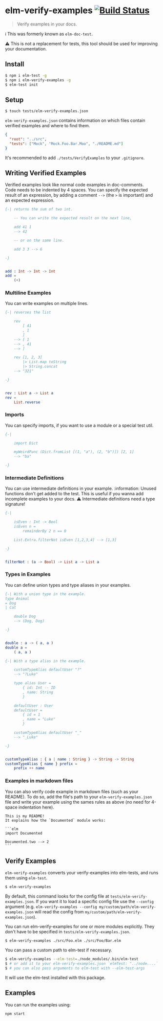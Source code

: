 # elm-verify-examples [![Build Status](https://travis-ci.org/stoeffel/elm-verify-examples.svg?branch=master)](https://travis-ci.org/stoeffel/elm-verify-examples)

> Verify examples in your docs.

:information_source: This was formerly known as `elm-doc-test`.

:warning: This is not a replacement for tests, this tool should be used for improving your documentation.

## Install

```bash
$ npm i elm-test -g
$ npm i elm-verify-examples -g
$ elm-test init
```

## Setup

```bash
$ touch tests/elm-verify-examples.json
```

`elm-verify-examples.json` contains information on which files contain verified examples and where to find them.

```json
{
  "root": "../src",
  "tests": ["Mock", "Mock.Foo.Bar.Moo", "./README.md"]
}
```

It's recommended to add `./tests/VerifyExamples` to your `.gitignore`.

## Writing Verified Examples

Verified examples look like normal code examples in doc-comments. \
Code needs to be indented by 4 spaces.
You can specify the expected result of an expression, by adding a comment `-->` (the `>` is important) and an expected expression.

```elm
{-| returns the sum of two int.

    -- You can write the expected result on the next line,

    add 41 1
    --> 42

    -- or on the same line.

    add 3 3 --> 6

-}


add : Int -> Int -> Int
add =
    (+)
```

### Multiline Examples

You can write examples on multiple lines.

```elm
{-| reverses the list

    rev
        [ 41
        , 1
        ]
    --> [ 1
    --> , 41
    --> ]

    rev [1, 2, 3]
        |> List.map toString
        |> String.concat
    --> "321"

-}


rev : List a -> List a
rev =
    List.reverse
```

### Imports

You can specify imports, if you want to use a module or a special test util.

```elm
{-|

    import Dict

    myWeirdFunc (Dict.fromList [(1, "a"), (2, "b")]) [2, 1]
    --> "ba"

-}
```

### Intermediate Definitions

You can use intermediate definitions in your example.
:information: Unused functions don't get added to the test. This is useful if you wanna add incomplete examples to your docs.
:warning: Intermediate definitions need a type signature!

```elm
{-|

    isEven : Int -> Bool
    isEven n =
        remainderBy 2 n == 0

    List.Extra.filterNot isEven [1,2,3,4] --> [1,3]

-}


filterNot : (a -> Bool) -> List a -> List a
```

### Types in Examples

You can define union types and type aliases in your examples.

```elm
{-| With a union type in the example.
type Animal
= Dog
| Cat

    double Dog
    --> (Dog, Dog)

-}


double : a -> ( a, a )
double a =
    ( a, a )
```

```elm
{-| With a type alias in the example.

    customTypeAlias defaultUser "?"
    --> "?Luke"

    type alias User =
        { id: Int -- ID
        , name: String
        }

    defaultUser : User
    defaultUser =
        { id = 1
        , name = "Luke"
        }

    customTypeAlias defaultUser "_"
    --> "_Luke"

-}


customTypeAlias : { a | name : String } -> String -> String
customTypeAlias { name } prefix =
    prefix ++ name
```

### Examples in markdown files

You can also verify code example in markdown files (such as your README). To do so, add the file's path to your `elm-verify-examples.json` file and write your example using the sames rules as above (no need for 4-space indentation here).

````
This is my README!
It explains how the `Documented` module works:

```elm
import Documented

Documented.two --> 2
```
````

## Verify Examples

`elm-verify-examples` converts your verify-examples into elm-tests, and runs them using `elm-test`.

```bash
$ elm-verify-examples
```

By default, this command looks for the config file at `tests/elm-verify-examples.json`. If you want it to load a specific config file use the `--config` argument (e.g. `elm-verify-examples --config my/custom/path/elm-verify-examples.json` will read the config from `my/custom/path/elm-verify-examples.json`).

You can run elm-verify-examples for one or more modules explicitly. They don't have to be specified in `tests/elm-verify-examples.json`.

```bash
$ elm-verify-examples ./src/Foo.elm ./src/Foo/Bar.elm
```

You can pass a custom path to elm-test if necessary.

```bash
$ elm-verify-examples --elm-test=./node_modules/.bin/elm-test
$ # or add it to your elm-verify-examples.json `elmTest: "../node....`
$ # you can also pass arguments to elm-test with --elm-test-args
```

It will use the elm-test installed with this package.

## Examples

You can run the examples using:

`npm start`
